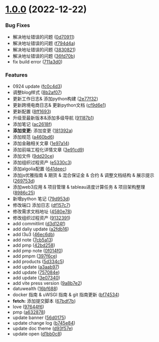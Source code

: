 # [1.0.0](https://github.com/AliMales/NoteBook/compare/v1.0.1...v1.0.0) (2022-12-22)


### Bug Fixes

* 解决地址错误的问题 ([0d70911](https://github.com/AliMales/NoteBook/commit/0d70911ab800fb5320a13518bb072e80f66f8f34))
* 解决地址错误的问题 ([f794d4a](https://github.com/AliMales/NoteBook/commit/f794d4afeb34bd6d959407dbf3acc086d3f5103f))
* 解决地址错误的问题 ([3830821](https://github.com/AliMales/NoteBook/commit/3830821833e835022ff2481f321c2565017c01ba))
* 解决地址错误的问题 ([36fd70b](https://github.com/AliMales/NoteBook/commit/36fd70b79cc5dd446dc650362d1cda6eb68afed2))
* fix build error ([711a3d0](https://github.com/AliMales/NoteBook/commit/711a3d06fb992b719db7140aa139c72dbecf7f15))


### Features

* 0924 update ([fc0c4d3](https://github.com/AliMales/NoteBook/commit/fc0c4d3d3b52b5c39e104e32a081d9d82659f0a6))
* 调整blog样式 ([8b2af07](https://github.com/AliMales/NoteBook/commit/8b2af07d2b72bef91a99c05b9a549e47478510f1))
* 更新工作日志& 添加python构建 ([2e77f32](https://github.com/AliMales/NoteBook/commit/2e77f32a7773fa49ca2490f2c3a9fdbc9296bd4e))
* 更新跨境电商日志& 更新python文档 ([cf9d6e1](https://github.com/AliMales/NoteBook/commit/cf9d6e1e9ce33da0ab7712026f56696b3f37ef6f))
* 更新配置 ([8ff1693](https://github.com/AliMales/NoteBook/commit/8ff169384700d7dd46e7839f7edbb43b5abfe8e5))
* 升级至最新版本&添加多级导航 ([91187b1](https://github.com/AliMales/NoteBook/commit/91187b1cd0e90f40e247c90cba656f69bb251661))
* 添加笔记 ([ac2618f](https://github.com/AliMales/NoteBook/commit/ac2618f5f7f06df5cce95e723c379daf985c150b))
* **添加变更:** 添加变更 ([181392a](https://github.com/AliMales/NoteBook/commit/181392a0e3324433867f3bd0a571e5d046f4cf1e))
* 添加规范 ([a460bd6](https://github.com/AliMales/NoteBook/commit/a460bd6fdcc20219a0eabd69ef3ff8d3266048a5))
* 添加金融相关文章 ([1e97a14](https://github.com/AliMales/NoteBook/commit/1e97a14aa6e093eaf364412cb9d71d9fcc81e229))
* 添加前端工程化详情文章 ([3e91cd9](https://github.com/AliMales/NoteBook/commit/3e91cd9026d97d59df0d9f76ca531247a13fd69e))
* 添加文件 ([9dd20ce](https://github.com/AliMales/NoteBook/commit/9dd20ce0cb224fab9351c5857cc98733c84dbd25))
* 添加组织过程资产 ([e5330c3](https://github.com/AliMales/NoteBook/commit/e5330c39fd39ad6a5195d31a18ec971dd102bbf3))
* 添加algolia配置 ([641deec](https://github.com/AliMales/NoteBook/commit/641deec84fa0736f0ffcf9b6feb26c2d769a7a10))
* 添加js优雅指南 & 期货 & 混合保证金 & 合约 & 调整文档结构 & 展示提示 ([269753d](https://github.com/AliMales/NoteBook/commit/269753ddccbbea1fac83772a4fcb2636a9a631bd))
* 添加web3应用 & 项目管理 & tableau进度计算任务 & 项目架构整理 ([8986c25](https://github.com/AliMales/NoteBook/commit/8986c259487052344c1ea58c49d18556f250d828))
* 新增python 笔记 ([79d953d](https://github.com/AliMales/NoteBook/commit/79d953dea509b9e9ef163dd43b5692d3b194b315))
* 修改端口 添加日志 ([df157c7](https://github.com/AliMales/NoteBook/commit/df157c739730f155e6ed8146ff391ef5f4ec3674))
* 修改需求文档地址 ([4580e78](https://github.com/AliMales/NoteBook/commit/4580e78e4d9fca9d91a9b70a0a621ac7067cc5cd))
* 修改组织过程资产 ([9132391](https://github.com/AliMales/NoteBook/commit/91323914c9ad770408c59c5355b562ba05dc0bf0))
* add commitlint ([d3d124f](https://github.com/AliMales/NoteBook/commit/d3d124f9f2d13d2796fa198367e335abbb3ef223))
* add daliy update ([a2fdb16](https://github.com/AliMales/NoteBook/commit/a2fdb16393f0653200202a692f7a071c8cea5678))
* add l3u3 ([46ec6db](https://github.com/AliMales/NoteBook/commit/46ec6db43eef2e46d31074467bf748daabf82b1f))
* add note ([7cb5a13](https://github.com/AliMales/NoteBook/commit/7cb5a1321f6a59e4230c04cb347337e32c411db2))
* add pmp ([42bd258](https://github.com/AliMales/NoteBook/commit/42bd258fb6bf141bff5b4f54b9f67fe6cc2f2a7c))
* add pmp note ([0f014f0](https://github.com/AliMales/NoteBook/commit/0f014f00232bdc67a790c3b51cf574e9a8219e7c))
* add pmpm ([397f6ce](https://github.com/AliMales/NoteBook/commit/397f6ced5c4585af2f618382bfd7ccc28e18d06a))
* add products ([5d334c5](https://github.com/AliMales/NoteBook/commit/5d334c5bd860d42d8b4bacaa0ea15877bcce68d0))
* add update ([a3aab97](https://github.com/AliMales/NoteBook/commit/a3aab97f79de38aca424fda146bf598f17daf341))
* add update ([757084e](https://github.com/AliMales/NoteBook/commit/757084e3b3e5e21f904fc0d0fc6470d537410764))
* add update ([3e07340](https://github.com/AliMales/NoteBook/commit/3e07340634dbede3a960c67bf4b550dfec024f74))
* add vite press version ([9a8b7e2](https://github.com/AliMales/NoteBook/commit/9a8b7e20e066d3e526bb0aacf22401cbabb621a3))
* datuwealth ([16bf688](https://github.com/AliMales/NoteBook/commit/16bf688eaf96d21e710338498ceffa1a174489b8))
* docker 指南 & uWSGI 指南 & git 指南更新 ([bf74534](https://github.com/AliMales/NoteBook/commit/bf74534f1b62c050711e6ecb8179033a71dc7b70))
* **fetch:** 添加提交脚本 ([67bdf7b](https://github.com/AliMales/NoteBook/commit/67bdf7b2e06273a6c24f78654188945a542127e2))
* love ([97644f6](https://github.com/AliMales/NoteBook/commit/97644f66dc33d7ef5746078cb3d054720c92fccf))
* pmp ([a632878](https://github.com/AliMales/NoteBook/commit/a6328786d2278c57d8ded4ebe9dc72eb0242e2e1))
* update banner ([56d0175](https://github.com/AliMales/NoteBook/commit/56d0175a367777d0eda79158cdeac7cdfa0aa62c))
* update change log ([b745e84](https://github.com/AliMales/NoteBook/commit/b745e8494063563c174dc987e235e597cb12c432))
* update doc theme ([d93f57e](https://github.com/AliMales/NoteBook/commit/d93f57e731e67aaa79677ce937dd582cdcb240c7))
* update open ([d1bb0c8](https://github.com/AliMales/NoteBook/commit/d1bb0c80bc937b89d1956c4e1230b1d20a2b5d45))



